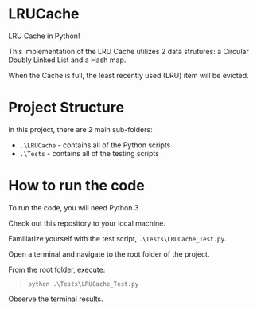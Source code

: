 # LRUCache
LRU Cache in Python!

This implementation of the LRU Cache utilizes 2 data strutures: a Circular Doubly Linked List and a Hash map. 

When the Cache is full, the least recently used (LRU) item will be evicted.

# Project Structure
In this project, there are 2 main sub-folders:
- `.\LRUCache` - contains all of the Python scripts
- `.\Tests` - contains all of the testing scripts 

# How to run the code
To run the code, you will need Python 3.

Check out this repository to your local machine.

Familiarize yourself with the test script, `.\Tests\LRUCache_Test.py`.

Open a terminal and navigate to the root folder of the project.

From the root folder, execute:

> `python .\Tests\LRUCache_Test.py`

Observe the terminal results.

